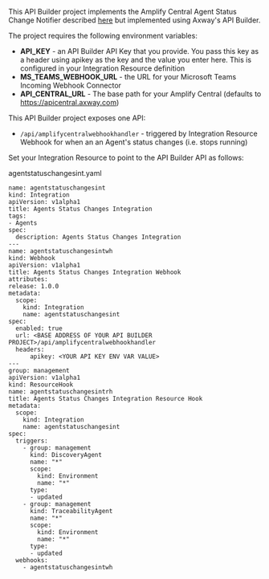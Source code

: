 This API Builder project implements the Amplify Central Agent Status Change Notifier described [here](https://blog.axway.com/apis/amplify-central-agent-status-change-notifier) but implemented using Axway's API Builder.

The project requires the following environment variables:
* **API_KEY** - an API Builder API Key that you provide. You pass this key as a header using apikey as the key and the value you enter here. This is configured in your Integration Resource definition
* **MS_TEAMS_WEBHOOK_URL** - the URL for your Microsoft Teams Incoming Webhook Connector
* **API_CENTRAL_URL** - The base path for your Amplify Central (defaults to https://apicentral.axway.com)

This API Builder project exposes one API:
* `/api/amplifycentralwebhookhandler` - triggered by Integration Resource Webhook for when an an Agent's status changes (i.e. stops running)

Set your Integration Resource to point to the API Builder API as follows:

  agentstatuschangesint.yaml

  ```
  name: agentstatuschangesint
  kind: Integration
  apiVersion: v1alpha1
  title: Agents Status Changes Integration
  tags:
  - Agents
  spec:
    description: Agents Status Changes Integration
  ---
  name: agentstatuschangesintwh
  kind: Webhook
  apiVersion: v1alpha1
  title: Agents Status Changes Integration Webhook
  attributes:
  release: 1.0.0
  metadata:
    scope:
      kind: Integration
      name: agentstatuschangesint
  spec:
    enabled: true
    url: <BASE ADDRESS OF YOUR API BUILDER PROJECT>/api/amplifycentralwebhookhandler
    headers:
        apikey: <YOUR API KEY ENV VAR VALUE>
  ---
  group: management
  apiVersion: v1alpha1
  kind: ResourceHook
  name: agentstatuschangesintrh
  title: Agents Status Changes Integration Resource Hook
  metadata:
    scope:
      kind: Integration
      name: agentstatuschangesint
  spec:
    triggers:
      - group: management
        kind: DiscoveryAgent
        name: "*"
        scope:
          kind: Environment
          name: "*"
        type:
        - updated
      - group: management
        kind: TraceabilityAgent
        name: "*"
        scope:
          kind: Environment
          name: "*"
        type:
        - updated
    webhooks:
      - agentstatuschangesintwh
  ```
